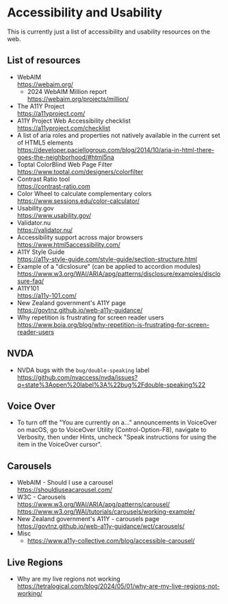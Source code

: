 Accessibility and Usability
============================

This is currently just a list of accessibility and usability resources on the web.

## List of resources
- WebAIM  
  https://webaim.org/
  - 2024 WebAIM Million report  
    https://webaim.org/projects/million/
- The A11Y Project  
  https://a11yproject.com/
- A11Y Project Web Accessibility checklist  
  https://a11yproject.com/checklist
- A list of aria roles and properties not natively available in the current set of HTML5 elements  
  https://developer.paciellogroup.com/blog/2014/10/aria-in-html-there-goes-the-neighborhood/#html5na
- Toptal ColorBlind Web Page Filter  
  https://www.toptal.com/designers/colorfilter  
- Contrast Ratio tool  
  https://contrast-ratio.com  
- Color Wheel to calculate complementary colors  
  https://www.sessions.edu/color-calculator/
- Usability.gov  
  https://www.usability.gov/
- Validator.nu  
  https://validator.nu/
- Accessibility support across major browsers  
  https://www.html5accessibility.com/
- A11Y Style Guide  
  https://a11y-style-guide.com/style-guide/section-structure.html
- Example of a "dicslosure" (can be applied to accordion modules)  
  https://www.w3.org/WAI/ARIA/apg/patterns/disclosure/examples/disclosure-faq/
- A11Y101  
  https://a11y-101.com/
- New Zealand government's A11Y page  
  https://govtnz.github.io/web-a11y-guidance/
- Why repetition is frustrating for screen reader users  
  https://www.boia.org/blog/why-repetition-is-frustrating-for-screen-reader-users

## NVDA
- NVDA bugs with the `bug/double-speaking` label  
  https://github.com/nvaccess/nvda/issues?q=state%3Aopen%20label%3A%22bug%2Fdouble-speaking%22

## Voice Over
- To turn off the "You are currently on a..." announcements in VoiceOver on macOS, go to VoiceOver Utility (Control-Option-F8), navigate to Verbosity, then under Hints, uncheck "Speak instructions for using the item in the VoiceOver cursor".

## Carousels
- WebAIM - Should I use a carousel  
  https://shouldiuseacarousel.com/
- W3C - Carousels  
  https://www.w3.org/WAI/ARIA/apg/patterns/carousel/  
  https://www.w3.org/WAI/tutorials/carousels/working-example/
- New Zealand government's A11Y - carousels page  
  https://govtnz.github.io/web-a11y-guidance/wct/carousels/
- Misc  
  - https://www.a11y-collective.com/blog/accessible-carousel/

## Live Regions
- Why are my live regions not working  
  https://tetralogical.com/blog/2024/05/01/why-are-my-live-regions-not-working/
